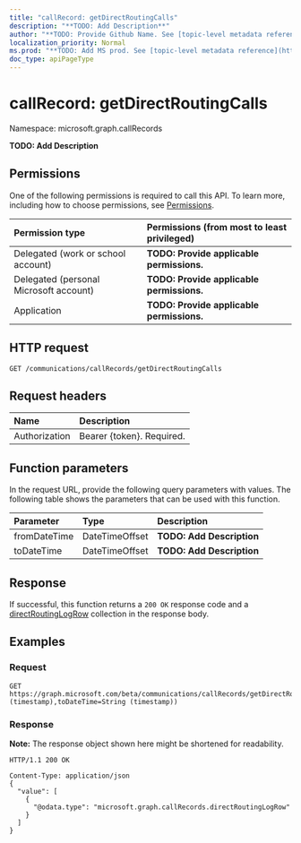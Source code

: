 ```yaml
---
title: "callRecord: getDirectRoutingCalls"
description: "**TODO: Add Description**"
author: "**TODO: Provide Github Name. See [topic-level metadata reference](https://msgo.azurewebsites.net/add/document/guidelines/metadata.html#topic-level-metadata)**"
localization_priority: Normal
ms.prod: "**TODO: Add MS prod. See [topic-level metadata reference](https://msgo.azurewebsites.net/add/document/guidelines/metadata.html#topic-level-metadata)**"
doc_type: apiPageType
---
```


# callRecord: getDirectRoutingCalls
Namespace: microsoft.graph.callRecords

**TODO: Add Description**

## Permissions
One of the following permissions is required to call this API. To learn more, including how to choose permissions, see [Permissions](/graph/permissions-reference).

|Permission type|Permissions (from most to least privileged)|
|:---|:---|
|Delegated (work or school account)|**TODO: Provide applicable permissions.**|
|Delegated (personal Microsoft account)|**TODO: Provide applicable permissions.**|
|Application|**TODO: Provide applicable permissions.**|

## HTTP request

<!-- {
  "blockType": "ignored"
}
-->
``` http
GET /communications/callRecords/getDirectRoutingCalls
```

## Request headers
|Name|Description|
|:---|:---|
|Authorization|Bearer {token}. Required.|

## Function parameters
In the request URL, provide the following query parameters with values.
The following table shows the parameters that can be used with this function.

|Parameter|Type|Description|
|:---|:---|:---|
|fromDateTime|DateTimeOffset|**TODO: Add Description**|
|toDateTime|DateTimeOffset|**TODO: Add Description**|



## Response

If successful, this function returns a `200 OK` response code and a [directRoutingLogRow](../resources/callrecords-directroutinglogrow.md) collection in the response body.

## Examples

### Request
<!-- {
  "blockType": "request",
  "name": "callrecord_getdirectroutingcalls"
}
-->
``` http
GET https://graph.microsoft.com/beta/communications/callRecords/getDirectRoutingCalls(fromDateTime=String (timestamp),toDateTime=String (timestamp))
```


### Response
**Note:** The response object shown here might be shortened for readability.
<!-- {
  "blockType": "response",
  "truncated": true,
  "@odata.type": "Collection(microsoft.graph.callRecords.directRoutingLogRow)"
}
-->
``` http
HTTP/1.1 200 OK

Content-Type: application/json
{
  "value": [
    {
      "@odata.type": "microsoft.graph.callRecords.directRoutingLogRow"
    }
  ]
}
```


